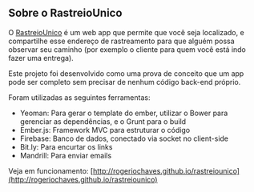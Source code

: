 ## Sobre o RastreioUnico

O [RastreioUnico](http://rogeriochaves.github.io/rastreiounico) é um web app que permite que você seja localizado, e compartilhe esse endereço de rastreamento para que alguém possa observar seu caminho (por exemplo o cliente para quem você está indo fazer uma entrega).

Este projeto foi desenvolvido como uma prova de conceito que um app pode ser completo sem precisar de nenhum código back-end próprio.

Foram utilizadas as seguintes ferramentas:

- Yeoman: Para gerar o template do ember, utilizar o Bower para gerenciar as dependências, e o Grunt para o build
- Ember.js: Framework MVC para estruturar o código
- Firebase: Banco de dados, conectado via socket no client-side
- Bit.ly: Para encurtar os links
- Mandrill: Para enviar emails

Veja em funcionamento: [http://rogeriochaves.github.io/rastreiounico](http://rogeriochaves.github.io/rastreiounico)
